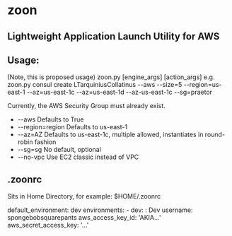 zoon
====
Lightweight Application Launch Utility for AWS
----------------------------------------------

Usage:
------
(Note, this is proposed usage)
zoon.py <engine> [engine\_args] <action> [action\_args]
e.g.
zoon.py consul create LTarquiniusCollatinus --aws --size=5 --region=us-east-1 --az=us-east-1c --az=us-east-1d --az-us-east-1c --sg=praetor

Currently, the AWS Security Group must already exist.


- --aws Defaults to True
- --region=region Defaults to us-east-1
- --az=AZ Defaults to us-east-1c, multiple allowed, instantiates in round-robin fashion
- --sg=sg No default, optional
- --no-vpc Use EC2 classic instead of VPC

.zoonrc
-------
Sits in Home Directory, for example: $HOME/.zoonrc

default\_environment: dev
environments:
\- dev: : Dev
  username: spongebobsquarepants
  aws\_access\_key\_id: 'AKIA...'
  aws\_secret\_access\_key: '...'
